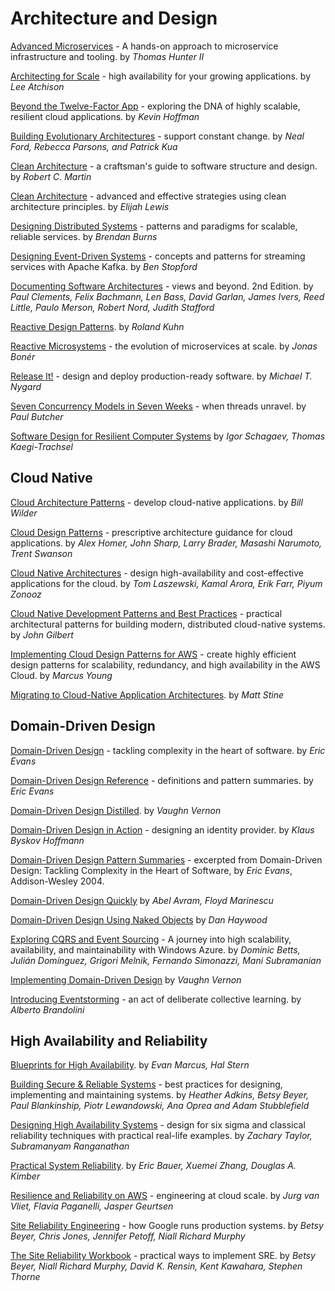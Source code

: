 # Architecture and Design

[Advanced Microservices](https://files.idax.me/read/tech-books/A/advanced-microservices.pdf) - A hands-on approach to microservice infrastructure and tooling. by _Thomas Hunter II_

[Architecting for Scale](https://files.idax.me/read/tech-books/A/architecting-for-scale.pdf) - high availability for your growing applications. by _Lee Atchison_

[Beyond the Twelve-Factor App](https://files.idax.me/read/tech-books/B/beyond-the-12-factor-app.pdf) - exploring the DNA of highly scalable, resilient cloud applications. by _Kevin Hoffman_

[Building Evolutionary Architectures](https://files.idax.me/read/tech-books/B/building-evolutionary-architectures.pdf) - support constant change. by _Neal Ford, Rebecca Parsons, and Patrick Kua_

[Clean Architecture](https://files.idax.me/read/tech-books/C/clean-architecture.pdf) - a craftsman's guide to software
structure and design. by _Robert C. Martin_

[Clean Architecture](https://files.idax.me/read/tech-books/C/clean-architecture-2.pdf) - advanced and effective strategies using clean architecture principles. by _Elijah Lewis_

[Designing Distributed Systems](https://files.idax.me/read/tech-books/D/designing-distributed-systems.pdf) - patterns and paradigms for scalable, reliable services. by _Brendan Burns_

[Designing Event-Driven Systems](https://files.idax.me/read/tech-books/D/designing-event-driven-systems-concepts-and-patterns-kafka.pdf) - concepts and patterns for streaming services with Apache Kafka. by _Ben Stopford_

[Documenting Software Architectures](https://files.idax.me/read/tech-books/D/documenting-software-architectures.pdf) - views and beyond. 2nd Edition. by _Paul Clements, Felix Bachmann, Len Bass, David Garlan, James Ivers, Reed Little, Paulo Merson, Robert Nord, Judith Stafford_

[Reactive Design Patterns](https://files.idax.me/read/tech-books/R/reactive-design-patterns.pdf). by _Roland Kuhn_

[Reactive Microsystems](https://files.idax.me/read/tech-books/R/reactive-microsystems.pdf) - the evolution of microservices at scale. by _Jonas Bonér_

[Release It!](https://files.idax.me/read/tech-books/R/release-it.pdf) - design and deploy production-ready software. by _Michael T. Nygard_

[Seven Concurrency Models in Seven Weeks](https://files.idax.me/read/tech-books/S/seven-concurrency-models-in-seven-weeks.pdf) - when threads unravel. by _Paul Butcher_

[Software Design for Resilient Computer Systems](https://files.idax.me/read/tech-books/S/software-design-for-resilient-computer-systems.pdf) by _Igor Schagaev, Thomas Kaegi-Trachsel_



## Cloud Native

[Cloud Architecture Patterns](https://files.idax.me/read/tech-books/C/cloud-architecture-patterns.pdf) - develop cloud-native applications. by _Bill Wilder_

[Cloud Design Patterns](https://files.idax.me/read/tech-books/C/cloud-design-patterns-book.pdf) - prescriptive architecture guidance for cloud applications. by _Alex Homer, John Sharp, Larry Brader, Masashi Narumoto, Trent Swanson_

[Cloud Native Architectures](https://files.idax.me/read/tech-books/C/cloud-native-architectures.pdf) - design high-availability and cost-effective applications for the cloud. by _Tom Laszewski, Kamal Arora, Erik Farr, Piyum Zonooz_

[Cloud Native Development Patterns and Best Practices](https://files.idax.me/read/tech-books/C/cloud-native-development-patterns-and-best-practices.pdf) - practical architectural patterns for building modern, distributed cloud-native systems. by _John Gilbert_

[Implementing Cloud Design Patterns for AWS](https://files.idax.me/read/tech-books/I/implementing-cloud-design-patterns-for-aws.pdf) - create highly efficient design patterns for scalability, redundancy, and high availability in the AWS Cloud. by _Marcus Young_

[Migrating to Cloud-Native Application Architectures](https://files.idax.me/read/tech-books/M/migrating-to-cloud-native-application-architectures.pdf). by _Matt Stine_



## Domain-Driven Design

[Domain-Driven Design](https://files.idax.me/read/tech-books/D/domain-driven-design-eric-evans.pdf) - tackling complexity in the heart of software. by _Eric Evans_

[Domain-Driven Design Reference](https://files.idax.me/read/tech-books/D/domain-driven-design-reference-eric-evans.pdf) - definitions	and	pattern	summaries. by _Eric Evans_

[Domain-Driven Design Distilled](https://files.idax.me/read/tech-books/D/domain-driven-design-distilled.pdf). by _Vaughn Vernon_

[Domain-Driven Design in Action](https://files.idax.me/read/tech-books/D/domain-driven-design-in-action.pdf) - designing an identity provider. by _Klaus Byskov Hoffmann_

[Domain-Driven Design Pattern Summaries](https://files.idax.me/read/tech-books/D/domain-driven-design-pattern-summaries.pdf) - excerpted from Domain-Driven Design: Tackling Complexity in the Heart of Software, by _Eric Evans_, Addison-Wesley 2004.

[Domain-Driven Design Quickly](https://files.idax.me/read/tech-books/D/domain-driven-design-quickly.pdf) by _Abel Avram,  Floyd Marinescu_

[Domain-Driven Design Using Naked Objects](https://files.idax.me/read/tech-books/D/domain-driven-design-using-naked-objects.pdf) by _Dan Haywood_

[Exploring CQRS and Event Sourcing](https://files.idax.me/read/tech-books/E/exploring-cqrs-and-event-sourcing.pdf) - A journey into high scalability, availability, and maintainability with Windows Azure. by _Dominic Betts, Julián Domínguez, Grigori Melnik, Fernando Simonazzi, Mani Subramanian_

[Implementing Domain-Driven Design](https://files.idax.me/read/tech-books/I/implementing-domain-driven-design.pdf) by _Vaughn Vernon_ 

[Introducing Eventstorming](https://files.idax.me/read/tech-books/I/introducing-eventstorming.pdf) - an act of deliberate collective learning. by _Alberto Brandolini_



## High Availability and Reliability

[Blueprints for High Availability](https://files.idax.me/read/tech-books/B/blueprints-for-high-availability.pdf). by _Evan Marcus, Hal Stern_

[Building Secure & Reliable Systems](https://files.idax.me/read/tech-books/B/building-secure-and-reliable-systems.pdf) - best practices for designing, implementing
and maintaining systems. by _Heather Adkins, Betsy Beyer, Paul Blankinship, Piotr Lewandowski, Ana Oprea and Adam Stubblefield_

[Designing High Availability Systems](https://files.idax.me/read/tech-books/D/designing-high-availability-systems.pdf) - design for six sigma and classical reliability techniques with practical real-life examples. by _Zachary Taylor, Subramanyam Ranganathan_

[Practical System Reliability](https://files.idax.me/read/tech-books/P/practical-system-reliability.pdf). by _Eric Bauer, Xuemei Zhang, Douglas A. Kimber_

[Resilience and Reliability on AWS](https://files.idax.me/read/tech-books/R/resilience-and-reliability-on-aws.pdf) - engineering at cloud scale. by _Jurg van Vliet, Flavia Paganelli, Jasper Geurtsen_

[Site Reliability Engineering](https://files.idax.me/read/tech-books/S/site-reliability-engineering.pdf) - how Google runs production systems. by _Betsy Beyer, Chris Jones, Jennifer Petoff, Niall Richard Murphy_

[The Site Reliability Workbook](https://files.idax.me/read/tech-books/S/site-reliability-workbook.pdf) - practical ways to implement SRE. by _Betsy Beyer, Niall Richard Murphy, David K. Rensin, Kent Kawahara, Stephen Thorne_
